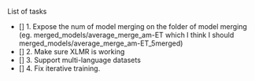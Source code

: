 List of tasks
- [] 1. Expose the num of model merging on the folder of model merging (eg. merged_models/average_merge_am-ET which I think I should merged_models/average_merge_am-ET_5merged)
- [] 2. Make sure XLMR is working
- [] 3. Support multi-language datasets 
- [] 4. Fix iterative training.